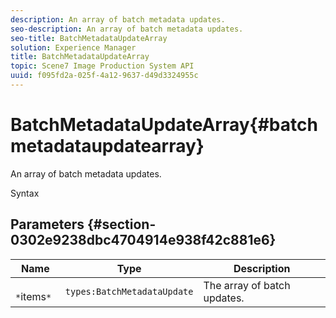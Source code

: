 ```yaml
---
description: An array of batch metadata updates.
seo-description: An array of batch metadata updates.
seo-title: BatchMetadataUpdateArray
solution: Experience Manager
title: BatchMetadataUpdateArray
topic: Scene7 Image Production System API
uuid: f095fd2a-025f-4a12-9637-d49d3324955c
---
```


# BatchMetadataUpdateArray{#batchmetadataupdatearray}

An array of batch metadata updates.

 Syntax 

## Parameters {#section-0302e9238dbc4704914e938f42c881e6}

|  Name  | Type  | Description  |
|---|---|---|
|  ` *`items`*`  | `types:BatchMetadataUpdate`  | The array of batch updates.  |

